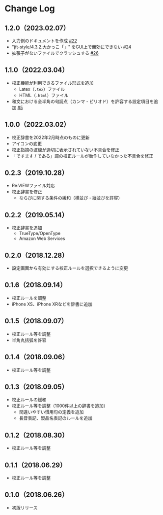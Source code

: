 # Change Log

## 1.2.0（2023.02.07）

- 入力例のドキュメントを作成 [#22](https://github.com/ics-creative/project-japanese-proofreading/issues/22)
- "jft-style/4.3.2.大かっこ「」" をGUI上で無効にできない [#24](https://github.com/ics-creative/project-japanese-proofreading/issues/24)
- 拡張子がないファイルでクラッシュする [#26](https://github.com/ics-creative/project-japanese-proofreading/issues/26)

## 1.1.0（2022.03.04）

- 校正機能が利用できるファイル形式を追加
  - Latex（`.tex`）ファイル
  - HTML（`.html`）ファイル
- 和文における全半角の句読点（カンマ・ピリオド）を許容する設定項目を追加 [#5](https://github.com/ics-creative/project-japanese-proofreading/issues/5)

## 1.0.0（2022.03.02）

- 校正辞書を2022年2月時点のものに更新
- アイコンの変更
- 校正指摘の波線が適切に表示されていない不具合を修正
- 「ですます / である」調の校正ルールが動作していなかった不具合を修正

## 0.2.3（2019.10.28）

- Re:VIEWファイル対応
- 校正辞書を修正
  - ならびに関する条件の緩和（横並び・縦並びを許容）

## 0.2.2（2019.05.14）

- 校正辞書を追加
  - TrueType/OpenType
  - Amazon Web Services

## 0.2.0（2018.12.28）

- 設定画面から有効にする校正ルールを選択できるように変更

## 0.1.6（2018.09.14）

- 校正ルールを調整
- iPhone XS、iPhone XRなどを辞書に追加

## 0.1.5（2018.09.07）

- 校正ルール等を調整
- 半角丸括弧を許容

## 0.1.4（2018.09.06）

- 校正ルール等を調整

## 0.1.3（2018.09.05）

- 校正ルールの緩和
- 校正ルール等を調整（1000件以上の辞書を追加）
  - 間違いやすい慣用句の定義を追加
  - 長音表記、製品名表記のルールを追加

## 0.1.2（2018.08.30）

- 校正ルール等を調整

## 0.1.1（2018.06.29）

- 校正ルール等を調整

## 0.1.0（2018.06.26）

- 初版リリース
